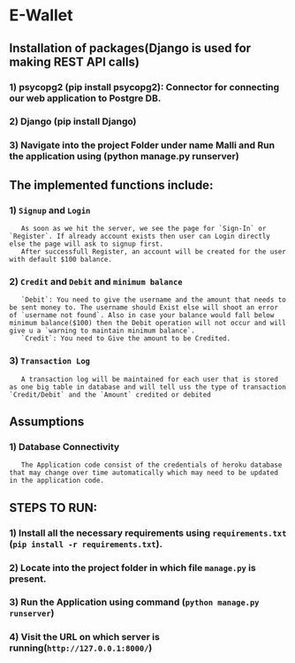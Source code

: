 # E-Wallet

## Installation of packages(Django is used for making REST API calls)

### 1) psycopg2 (pip install psycopg2): Connector for connecting our web application to Postgre DB.

### 2) Django (pip install Django)

<!-- ### 3) Postgresql database for maintaining the account balances and the transaction logs which is hosted on heroku. -->

### 3) Navigate into the project Folder under name Malli and Run the application using (python manage.py runserver)

## The implemented functions include:

### 1) `Signup` and `Login`

       As soon as we hit the server, we see the page for `Sign-In` or `Register`. If already account exists then user can Login directly else the page will ask to signup first.
       After successfull Register, an account will be created for the user with default $100 balance.

  <!-- ![Screenshot from 2021-05-12 19-18-11](https://github.com/archit0101/Wallet-Transaction-System/blob/main/screenshots/Login.png)
   
   ![Screenshot from 2021-05-12 19-18-11](https://github.com/archit0101/Wallet-Transaction-System/blob/main/screenshots/Register.png) -->

### 2) `Credit` and `Debit` and `minimum balance`

       `Debit`: You need to give the username and the amount that needs to be sent money to. The username should Exist else will shoot an error of `username not found`. Also in case your balance would fall below minimum balance($100) then the Debit operation will not occur and will give u a `warning to maintain minimum balance`.
       `Credit`: You need to Give the amount to be Credited.


  <!-- ![Screenshot from 2021-05-12 19-19-01](https://github.com/archit0101/Wallet-Transaction-System/blob/main/screenshots/wallet.png) -->

### 3) `Transaction Log`

       A transaction log will be maintained for each user that is stored as one big table in database and will tell uss the type of transaction `Credit/Debit` and the `Amount` credited or debited



  <!-- ![Screenshot from 2021-05-12 19-20-08](https://github.com/archit0101/Wallet-Transaction-System/blob/main/screenshots/Transaction_History.png) -->

## Assumptions

### 1) Database Connectivity

       The Application code consist of the credentials of heroku database that may change over time automatically which may need to be updated in the application code.

## STEPS TO RUN:

### 1) Install all the necessary requirements using `requirements.txt` (`pip install -r requirements.txt`).

### 2) Locate into the project folder in which file `manage.py` is present.

### 3) Run the Application using command (`python manage.py runserver`)

### 4) Visit the URL on which server is running(`http://127.0.0.1:8000/`)
